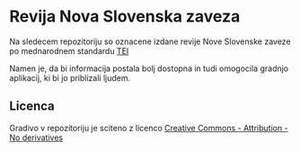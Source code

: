 # Revija Nova Slovenska zaveza

Na sledecem repozitoriju so oznacene izdane revije Nove Slovenske zaveze po mednarodnem standardu [TEI](http://www.tei-c.org/index.xml)

Namen je, da bi informacija postala bolj dostopna in tudi omogocila gradnjo aplikacij, ki bi jo priblizali ljudem.

## Licenca
Gradivo v repozitoriju je sciteno z licenco [Creative Commons - Attribution - No derivatives](http://creativecommons.org/licenses/by-nd/4.0/)
